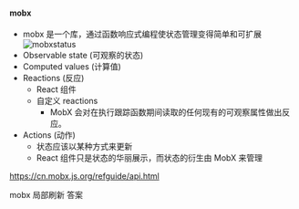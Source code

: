 #### mobx

- mobx 是一个库，通过函数响应式编程使状态管理变得简单和可扩展
  ![mobxstatus](/clipboard.png)
- Observable state (可观察的状态)
- Computed values (计算值)
- Reactions (反应)
  - React 组件
  - 自定义 reactions
    - MobX 会对在执行跟踪函数期间读取的任何现有的可观察属性做出反应。
- Actions (动作)
  - 状态应该以某种方式来更新
  - React 组件只是状态的华丽展示，而状态的衍生由 MobX 来管理

https://cn.mobx.js.org/refguide/api.html

mobx 局部刷新
答案
